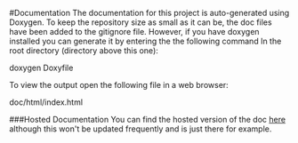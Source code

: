 #Documentation
The documentation for this project is auto-generated using Doxygen. To keep the repository size as small as it can be, the doc files have been added to the gitignore file.
However, if you have doxygen installed you can generate it by entering the the following command In the root directory (directory above this one):

doxygen Doxyfile

To view the output open the following file in a web browser:

doc/html/index.html


###Hosted Documentation
You can find the hosted version of the doc [here](http://nickcullen.net/Files/vicidoc/classes.html) although this won't be updated frequently and is just there for example.

